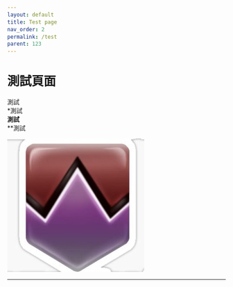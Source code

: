 ```yaml
---
layout: default
title: Test page
nav_order: 2
permalink: /test
parent: 123
---
```


# 測試頁面

測試  
*測試  
**測試**  
**測試  

<img src= https://github.com/BK13579/ffxivguide/blob/main/Images/DamageDown.jpg>

---
